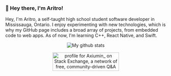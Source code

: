 ### 👋 Hey there, I'm Aritro!

Hey, I'm Aritro, a self-taught high school student software developer in Mississauga, Ontario. I enjoy experimenting with new technologies, which is why my GitHub page includes a broad array of projects, from embedded code to web apps. As of now, I'm learning C++, React Native, and Swift.

<p align="center">
    <img align="center" alt="My github stats" src="https://github-readme-stats.vercel.app/api?username=axiumin&hide=contribs,stars&count_private=true&show_icons=true" />
 
  
  </p>
  
<p align="center">
   <a href="https://stackexchange.com/users/9950543"><img src="https://stackexchange.com/users/flair/9950543.png?theme=clean" width="208" height="58" alt="profile for Axiumin_ on Stack Exchange, a network of free, community-driven Q&amp;A sites" title="profile for Axiumin_ on Stack Exchange, a network of free, community-driven Q&amp;A sites"></a>
  </p>
